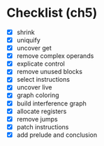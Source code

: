 # Checklist (ch5)

- [x] shrink
- [x] uniquify
- [x] uncover get
- [x] remove complex operands
- [x] explicate control
- [x] remove unused blocks
- [x] select instructions
- [x] uncover live
- [x] graph coloring
- [x] build interference graph
- [x] allocate registers
- [x] remove jumps
- [x] patch instructions
- [x] add prelude and conclusion
